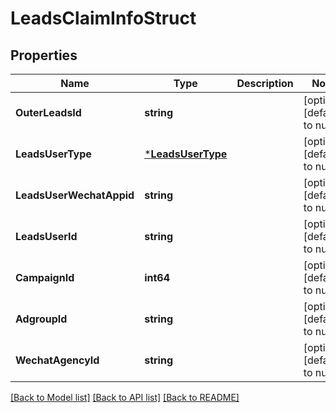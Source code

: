 # LeadsClaimInfoStruct

## Properties
Name | Type | Description | Notes
------------ | ------------- | ------------- | -------------
**OuterLeadsId** | **string** |  | [optional] [default to null]
**LeadsUserType** | [***LeadsUserType**](LeadsUserType.md) |  | [optional] [default to null]
**LeadsUserWechatAppid** | **string** |  | [optional] [default to null]
**LeadsUserId** | **string** |  | [optional] [default to null]
**CampaignId** | **int64** |  | [optional] [default to null]
**AdgroupId** | **string** |  | [optional] [default to null]
**WechatAgencyId** | **string** |  | [optional] [default to null]

[[Back to Model list]](../README.md#documentation-for-models) [[Back to API list]](../README.md#documentation-for-api-endpoints) [[Back to README]](../README.md)



